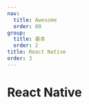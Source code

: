 ```yaml
---
nav:
  title: Awesome
  order: 80
group:
  title: 基本
  order: 2
title: React Native
order: 3
---
```


# React Native


